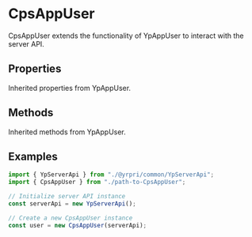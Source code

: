 # CpsAppUser

CpsAppUser extends the functionality of YpAppUser to interact with the server API.

## Properties

Inherited properties from YpAppUser.

## Methods

Inherited methods from YpAppUser.

## Examples

```typescript
import { YpServerApi } from "./@yrpri/common/YpServerApi";
import { CpsAppUser } from "./path-to-CpsAppUser";

// Initialize server API instance
const serverApi = new YpServerApi();

// Create a new CpsAppUser instance
const user = new CpsAppUser(serverApi);
```